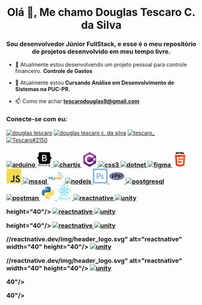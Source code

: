 <h1 align="center">Olá 👋, Me chamo Douglas Tescaro C. da Silva</h1>
<h3 align="center">Sou desenvolvedor Júnior FullStack, e esse é o meu repositório de projetos desenvolvido em meu tempo livre. </h3>

- 🔭 Atualmente estou desenvolvendo um projeto pessoal para controle financeiro. **Controle de Gastos**

- 🌱 Atualmente estou **Cursando Análise em Desenvolvimento de Sistemas na PUC-PR.**

- 📫 Como me achar **tescarodouglas9@gmail.com**

<h3 align="left">Conecte-se com eu:</h3>
<p align="left">
<a href="https://linkedin.com/in/douglas tescaro" target="blank">
  <img align="center" src="https://raw.githubusercontent.com/rahuldkjain/github-profile- readme-generator/master/src/images/icons/Social/linked-in-alt.svg" alt="douglas tescaro" height="30" width="40" /></a> <a href="
https ://fb.com/douglas tescaro c. da silva" target="blank">
  <img align="center" src="https://raw.githubusercontent.com/rahuldkjain/github-profile-readme-generator/ master/src/images/icons/Social/facebook.svg" alt="douglas tescaro c. da silva" height="30" width="40" /></a> <a href="https://
instagram .com/tescaro_" target="blank">
  <img align="center" src="https://raw.githubusercontent.com/rahuldkjain/github-profile-readme-generator/master/src/images/icons/Social/instagram.svg" alt="tescaro_" height="30" width ="40" /></a>
<a href="https://discord.gg/Tescaro#2150" target="blank">
  <img align="center" src="[https://raw.githubusercontent.com/rahuldkjain/github-profile-readme -generator/master/src/images/icons/Social/discord.svg](https://www.google.com/url?sa=i&url=https%3A%2F%2Fwww.svgrepo.com%2Fsvg%2F353655%2Fdiscord-icon&psig=AOvVaw32XkViU4Va0CPqCJdqjhin&ust=1681953928095000&source=images&cd=vfe&ved=2ahUKEwjBjMnk5LT-AhW4IbkGHc78CbsQjRx6BAgAEAw)" alt="Tescaro#2150" height="30" width="40" /></a> </p> <h3 align=
"

left ">Idiomas e ferramentas:</h3>
<p align="left"> <a href="https://www.arduino.cc/" target="_blank" rel="noreferrer"> <img src="https://cdn.worldvectorlogo.com/ logos/arduino-1.svg" alt="arduino" width="40" height="40"/> </a> <a href="https://getbootstrap.com" target="_blank" rel=" noreferrer"> <img src="https://raw.githubusercontent.com/devicons/devicon/master/icons/bootstrap/bootstrap-plain-wordmark.svg" alt="bootstrap" width="40" height="40 "/> </a> <a href="https://www.chartjs.org" target="_blank" rel="noreferrer"> <img src="https://www.chartjs.org/media/logo-title.svg" alt="chartjs" width="40" height="40"/> </a> <a href="https://www.w3schools.com/cs/" target ="_blank" rel="noreferrer"> <img src="https://raw.githubusercontent.com/devicons/devicon/master/icons/csharp/csharp-original.svg" alt="csharp" width="40 " height="40"/> </a> <a href="https://www.w3schools.com/css/" target="_blank" rel="noreferrer"> <img src="https:// raw.githubusercontent.com/devicons/devicon/master/icons/css3/css3-original-wordmark.svg" alt="css3" width="40" height="40"/> </a> <a href=" https://dotnet.microsoft.com/" target="_blank" rel="noreferrer"> <img src="https://raw.githubusercontent.com/devicons/devicon/master/icons/dot-net/dot-net -original-wordmark.svg" alt="dotnet" width="40" height="40"/> </a> <a href="https://www.figma.com/" target="_blank" rel ="noreferrer"> <img src="https://www.vectorlogo.zone/logos/figma/figma-icon.svg" alt="figma" width="40" height="40"/> </a > <a href="https://www.w3.org/html/" target="_blank" rel="noreferrer"> <img src="https://raw.githubusercontent.com/devicons/devicon/master /icons/html5/html5-original-wordmark.svg" alt="html5" width="40" height="40"/> </a> <a href="https://developer.mozilla.org/en-US/docs/Web/JavaScript" target= "_blank" rel="noreferrer"> <img src="https://raw.githubusercontent.com/devicons/devicon/master/icons/javascript/javascript-original.svg" alt="javascript" width="40" height="40"/> </a> <a href="https://www.microsoft.com/en-us/sql-server" target="_blank" rel="noreferrer"> <img src=" https://www.svgrepo.com/show/303229/microsoft-sql-server-logo.svg" alt="mssql" width="40" height="40"/> </a> <a href=" https://www.mysql.com/" target="_blank" rel="noreferrer"> <img src="https://raw.githubusercontent.com/devicons/devicon/master/icons/mysql/mysql-original-wordmark.svg" alt ="mysql" width="40" height="40"/> </a> <a href="https://nodejs.org" target="_blank" rel="noreferrer"> <img src="https ://raw.githubusercontent.com/devicons/devicon/master/icons/nodejs/nodejs-original-wordmark.svg" alt="nodejs" width="40" height="40"/> </a> <a href="https://www.photoshop.com/en" target="_blank" rel="noreferrer"> <img src="https://raw.githubusercontent.com/devicons/devicon/master/icons/photoshop/photoshop-line.svg" alt="photoshop" width="40" height="40"/> </a> <a href="https://www. php.net" target="_blank" rel="noreferrer"> <img src="https://raw.githubusercontent.com/devicons/devicon/master/icons/php/php-original.svg" alt="php " width="40" height="40"/> </a> <a href="https://www.postgresql.org" target="_blank" rel="noreferrer"> <img src="https: //raw.githubusercontent.com/devicons/devicon/master/icons/postgresql/postgresql-original-wordmark.svg" alt="postgresql" width="40" height="40"/> </a><a href="https://postman.com" target="_blank" rel="noreferrer"> <img src="https://www.vectorlogo.zone/logos/getpostman/getpostman-icon.svg" alt ="postman" width="40" height="40"/> </a> <a href="https://www.python.org" target="_blank" rel="noreferrer"> <img src= "https://raw.githubusercontent.com/devicons/devicon/master/icons/python/python-original.svg" alt="python" width="40" height="40"/> </a> <a href="https://reactjs.org/" target="_blank" rel="noreferrer"> <img src="https://raw.githubusercontent.com/devicons/devicon/master/icons/react/react-original-wordmark.svg" alt="react" width="40" height="40"/> </a> <a href="https:// reactnative.dev/" target="_blank" rel="noreferrer"> <img src="https://reactnative.dev/img/header_logo.svg" alt="reactnative" width="40" height="40" /> </a> <a href="https://unity.com/" target="_blank" rel="noreferrer"> <img src="https://www.vectorlogo.zone/logos/unity3d/ unity3d-icon.svg" alt="unity" width="40" height="40"/> </a> </p>height="40"/> </a> <a href="https://reactnative.dev/" target="_blank" rel="noreferrer"> <img src="https://reactnative.dev/img /header_logo.svg" alt="reactnative" width="40" height="40"/> </a> <a href="https://unity.com/" target="_blank" rel="noreferrer" > <img src="https://www.vectorlogo.zone/logos/unity3d/unity3d-icon.svg" alt="unity" width="40" height="40"/> </a> </p >height="40"/> </a> <a href="https://reactnative.dev/" target="_blank" rel="noreferrer"> <img src="https://reactnative.dev/img /header_logo.svg" alt="reactnative" width="40" height="40"/> </a> <a href="https://unity.com/" target="_blank" rel="noreferrer" > <img src="https://www.vectorlogo.zone/logos/unity3d/unity3d-icon.svg" alt="unity" width="40" height="40"/> </a> </p >//reactnative.dev/img/header_logo.svg" alt="reactnative" width="40" height="40"/> </a> <a href="https://unity.com/" target=" _blank" rel="noreferrer"> <img src="https://www.vectorlogo.zone/logos/unity3d/unity3d-icon.svg" alt="unity" width="40" height="40"/> </a> </p>//reactnative.dev/img/header_logo.svg" alt="reactnative" width="40" height="40"/> </a> <a href="https://unity.com/" target=" _blank" rel="noreferrer"> <img src="https://www.vectorlogo.zone/logos/unity3d/unity3d-icon.svg" alt="unity" width="40" height="40"/> </a> </p>40"/> </a> </p>40"/> </a> </p>
